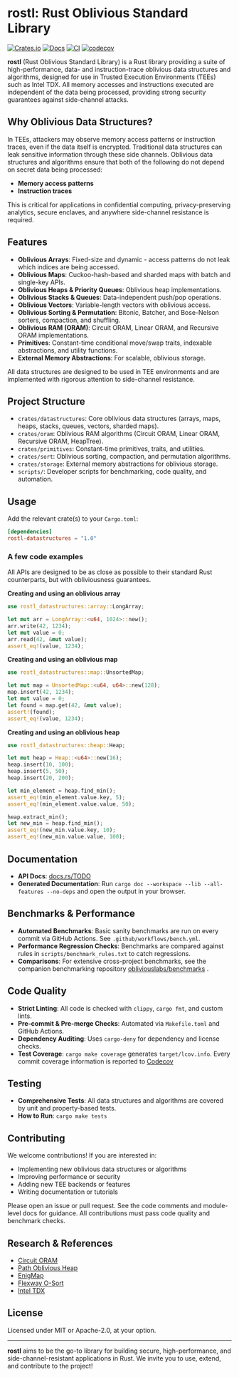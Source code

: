 # rostl: Rust Oblivious Standard Library


[![Crates.io](https://img.shields.io/crates/v/TODO.svg)](https://crates.io/crates/TODO)
[![Docs](https://docs.rs/TODO/badge.svg)](https://docs.rs/TODO)
[![CI](https://github.com/obliviouslabs/rostl/actions/workflows/unit.yml/badge.svg)](https://github.com/obliviouslabs/rostl/actions/workflows/unit.yml)
[![codecov](https://codecov.io/gh/obliviouslabs/rostl/graph/badge.svg?token=L26XUTDO79)](https://codecov.io/gh/obliviouslabs/rostl)

**rostl** (Rust Oblivious Standard Library) is a Rust library providing a suite of high-performance, data- and instruction-trace oblivious data structures and algorithms, designed for use in Trusted Execution Environments (TEEs) such as Intel TDX. All memory accesses and instructions executed are independent of the data being processed, providing strong security guarantees against side-channel attacks.

## Why Oblivious Data Structures?

In TEEs, attackers may observe memory access patterns or instruction traces, even if the data itself is encrypted. Traditional data structures can leak sensitive information through these side channels. Oblivious data structures and algorithms ensure that both of the following do not depend on secret data being processed:

- **Memory access patterns** 
- **Instruction traces** 

This is critical for applications in confidential computing, privacy-preserving analytics, secure enclaves, and anywhere side-channel resistance is required.

## Features

- **Oblivious Arrays**: Fixed-size and dynamic - access patterns do not leak which indices are being accessed.
- **Oblivious Maps**: Cuckoo-hash-based and sharded maps with batch and single-key APIs.
- **Oblivious Heaps & Priority Queues**: Oblivious heap implementations.
- **Oblivious Stacks & Queues**: Data-independent push/pop operations.
- **Oblivious Vectors**: Variable-length vectors with oblivious access.
- **Oblivious Sorting & Permutation**: Bitonic, Batcher, and Bose-Nelson sorters, compaction, and shuffling.
- **Oblivious RAM (ORAM)**: Circuit ORAM, Linear ORAM, and Recursive ORAM implementations.
- **Primitives**: Constant-time conditional move/swap traits, indexable abstractions, and utility functions.
- **External Memory Abstractions**: For scalable, oblivious storage.

All data structures are designed to be used in TEE environments and are implemented with rigorous attention to side-channel resistance.

## Project Structure

- `crates/datastructures`: Core oblivious data structures (arrays, maps, heaps, stacks, queues, vectors, sharded maps).
- `crates/oram`: Oblivious RAM algorithms (Circuit ORAM, Linear ORAM, Recursive ORAM, HeapTree).
- `crates/primitives`: Constant-time primitives, traits, and utilities.
- `crates/sort`: Oblivious sorting, compaction, and permutation algorithms.
- `crates/storage`: External memory abstractions for oblivious storage.
- `scripts/`: Developer scripts for benchmarking, code quality, and automation.

## Usage

Add the relevant crate(s) to your `Cargo.toml`:

```toml
[dependencies]
rostl-datastructures = "1.0"
```

### A few code examples

All APIs are designed to be as close as possible to their standard Rust counterparts, but with obliviousness guarantees.

**Creating and using an oblivious array**

```rust
use rostl_datastructures::array::LongArray;

let mut arr = LongArray::<u64, 1024>::new();
arr.write(42, 1234);
let mut value = 0;
arr.read(42, &mut value);
assert_eq!(value, 1234);
```

**Creating and using an oblivious map**

```rust
use rostl_datastructures::map::UnsortedMap;

let mut map = UnsortedMap::<u64, u64>::new(128);
map.insert(42, 1234);
let mut value = 0;
let found = map.get(42, &mut value);
assert!(found);
assert_eq!(value, 1234);
```

**Creating and using an oblivious heap**

```rust
use rostl_datastructures::heap::Heap;

let mut heap = Heap::<u64>::new(16);
heap.insert(10, 100);
heap.insert(5, 50);
heap.insert(20, 200);

let min_element = heap.find_min();
assert_eq!(min_element.value.key, 5);
assert_eq!(min_element.value.value, 50);

heap.extract_min();
let new_min = heap.find_min();
assert_eq!(new_min.value.key, 10);
assert_eq!(new_min.value.value, 100);
```



## Documentation

- **API Docs**: [docs.rs/TODO](https://docs.rs/TODO)
- **Generated Documentation**: Run `cargo doc --workspace --lib --all-features --no-deps` and open the output in your browser.

## Benchmarks & Performance

- **Automated Benchmarks**: Basic sanity benchmarks are run on every commit via GitHub Actions. See `.github/workflows/bench.yml`.
- **Performance Regression Checks**: Benchmarks are compared against rules in `scripts/benchmark_rules.txt` to catch regressions.
- **Comparisons**: For extensive cross-project benchmarks, see the companion benchmarking repository [obliviouslabs/benchmarks](https://github.com/obliviouslabs/benchmarks) .

## Code Quality

- **Strict Linting**: All code is checked with `clippy`, `cargo fmt`, and custom lints.
- **Pre-commit & Pre-merge Checks**: Automated via `Makefile.toml` and GitHub Actions.
- **Dependency Auditing**: Uses `cargo-deny` for dependency and license checks.
- **Test Coverage**: `cargo make coverage` generates `target/lcov.info`. Every commit coverage information is reported to [Codecov](https://codecov.io/gh/obliviouslabs/rostl)

## Testing

- **Comprehensive Tests**: All data structures and algorithms are covered by unit and property-based tests.
- **How to Run**: `cargo make tests`

## Contributing

We welcome contributions! If you are interested in:

- Implementing new oblivious data structures or algorithms
- Improving performance or security
- Adding new TEE backends or features
- Writing documentation or tutorials

Please open an issue or pull request. See the code comments and module-level docs for guidance. All contributions must pass code quality and benchmark checks.

## Research & References
- [Circuit ORAM](https://eprint.iacr.org/2014/672.pdf)
- [Path Oblivious Heap](https://eprint.iacr.org/2019/274)
- [EnigMap](https://eprint.iacr.org/2022/1083)
- [Flexway O-Sort](https://eprint.iacr.org/2023/1258.pdf)
- [Intel TDX](https://www.intel.com/content/www/us/en/architecture-and-technology/tdx.html)

## License

Licensed under MIT or Apache-2.0, at your option.

---

**rostl** aims to be the go-to library for building secure, high-performance, and side-channel-resistant applications in Rust. We invite you to use, extend, and contribute to the project!
